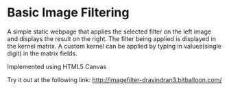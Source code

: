 # Basic Image Filtering

A simple static webpage that applies the selected filter on the left image and displays the result on the right. The filter being applied is displayed in the kernel matrix. A custom kernel can be applied by typing in values(single digit) in the matrix fields.

Implemented using HTML5 Canvas

Try it out at the following link: 
http://imagefilter-dravindran3.bitballoon.com/
